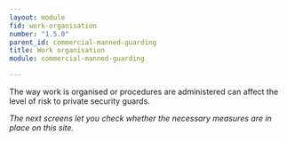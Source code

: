 ```yaml
---
layout: module
fid: work-organisation
number: "1.5.0"
parent_id: commercial-manned-guarding
title: Work organisation
module: commercial-manned-guarding

---
```

The way work is organised or procedures are administered can affect the level
of risk to private security guards.

_The next screens let you check whether the necessary measures are in place on
this site._


